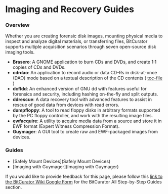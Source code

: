 Imaging and Recovery Guides
===========================





### Overview

Whether you are creating forensic disk images, mounting physical media to inspect and analyze digital materials, or transferring files, BitCurator supports multiple acquisition scenarios through seven open-source disk imaging tools.

* **Brasero**: A GNOME application to burn CDs and DVDs, and create 1:1 copies of CDs and DVDs.
* **cdrdao**: An application to record audio or data CD-Rs in disk-at-once (DAO) mode based on a textual description of the CD contents ( [toc-file](https://cdrdao.sourceforge.net/example.html#toc-file-example) )
* **dcfldd**: An enhanced version of GNU dd with features useful for forensics and security, including hashing on-the-fly and split outputs.
* **ddrescue**: A data recovery tool with advanced features to assist in rescue of good data from devices with read errors.
* **dumpfloppy**: A tool to read floppy disks in arbitrary formats supported by the PC floppy controller, and work with the resulting image files.
* **ewfacquire**: A utility to acquire media data from a source and store it in EWF format (Expert Witness Compression Format).
* **Guymager**: A GUI tool to create raw and EWF-packaged images from devices.


### Guides

* [Safely Mount Devices](Safely Mount Devices)
* [Imaging with Guymager](Imaging with Guymager)

  








 If you would like to provide feedback for this page, please follow this [link to the BitCurator Wiki Google Form](https://docs.google.com/forms/d/e/1FAIpQLSelmRx1VmgDEg3dU5_8cXZy9MZ5v8_sAl-Ur2nPFLAi6Lvu2w/viewform?usp=sf_link) for the BitCurator All Step-by-Step Guides section.


